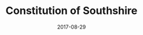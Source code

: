 ---
layout: pdf
title: Constitution of Southshire
date: 2017-08-29
tags: [Southshire]
file: constitution.pdf
---